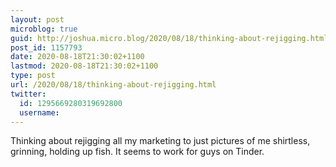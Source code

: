 ```yaml
---
layout: post
microblog: true
guid: http://joshua.micro.blog/2020/08/18/thinking-about-rejigging.html
post_id: 1157793
date: 2020-08-18T21:30:02+1100
lastmod: 2020-08-18T21:30:02+1100
type: post
url: /2020/08/18/thinking-about-rejigging.html
twitter:
  id: 1295669280319692800
  username: 
---
```

Thinking about rejigging all my marketing to just pictures of me shirtless, grinning, holding up fish. It seems to work for guys on Tinder.
